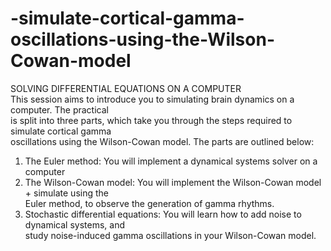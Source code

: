 # -simulate-cortical-gamma-oscillations-using-the-Wilson-Cowan-model
 SOLVING DIFFERENTIAL EQUATIONS ON A COMPUTER  
This session aims to introduce you to simulating brain dynamics on a computer. The practical  
is split into three parts, which take you through the steps required to simulate cortical gamma  
oscillations using the Wilson-Cowan model. The parts are outlined below:   
1. The Euler method: You will implement a dynamical systems solver on a computer  
2. The Wilson-Cowan model: You will implement the Wilson-Cowan model + simulate using the  
Euler method, to observe the generation of gamma rhythms.  
3. Stochastic differential equations: You will learn how to add noise to dynamical systems, and  
study noise-induced gamma oscillations in your Wilson-Cowan model.
